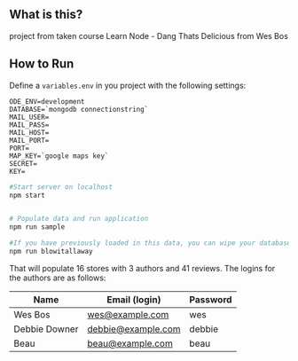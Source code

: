 ## What is this?

project from taken course Learn Node - Dang Thats Delicious from Wes Bos

## How to Run

Define a `variables.env` in you project with the following settings:

```
ODE_ENV=development
DATABASE=`mongodb connectionstring`
MAIL_USER=
MAIL_PASS=
MAIL_HOST=
MAIL_PORT=
PORT=
MAP_KEY=`google maps key`
SECRET=
KEY=
```

```bash
#Start server on localhost
npm start


# Populate data and run application
npm run sample

#If you have previously loaded in this data, you can wipe your database 100% clean with:
npm run blowitallaway
```

That will populate 16 stores with 3 authors and 41 reviews. The logins for the authors are as follows:

| Name          | Email (login)      | Password |
| ------------- | ------------------ | -------- |
| Wes Bos       | wes@example.com    | wes      |
| Debbie Downer | debbie@example.com | debbie   |
| Beau          | beau@example.com   | beau     |
